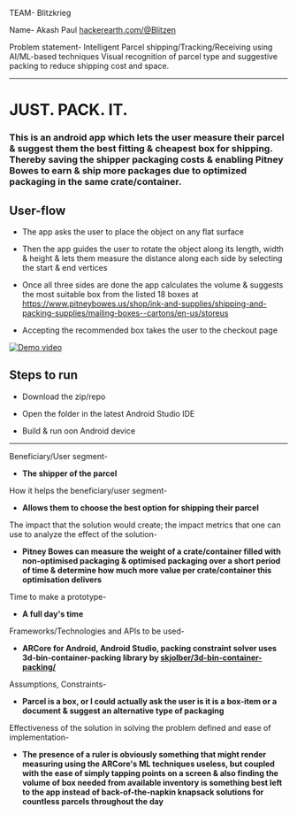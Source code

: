 
TEAM- Blitzkrieg

Name- Akash Paul [hackerearth.com/@Blitzen](https://www.hackerearth.com/@Blitzen)

Problem statement-  Intelligent Parcel shipping/Tracking/Receiving using AI/ML-based techniques Visual recognition of parcel type and suggestive packing to reduce shipping cost and space.

___

# JUST. PACK. IT.

### This is an android app which lets the user measure their parcel & suggest them the best fitting & cheapest box for shipping. Thereby saving the shipper packaging costs & enabling Pitney Bowes to earn & ship more packages due to optimized packaging in the same crate/container.

## User-flow

* The app asks the user to place the object on any flat surface

* Then the app guides the user to rotate the object along its length, width & height & lets them measure the distance along each side by selecting the start & end vertices

* Once all three sides are done the app calculates the volume & suggests the most suitable box from the listed 18 boxes at https://www.pitneybowes.us/shop/ink-and-supplies/shipping-and-packing-supplies/mailing-boxes--cartons/en-us/storeus 

* Accepting the recommended box takes the user to the checkout page


[![Demo video](https://img.youtube.com/vi/W8U1uAzXOFc/0.jpg)](https://www.youtube.com/watch?v=W8U1uAzXOFc)



## Steps to run

* Download the zip/repo

* Open the folder in the latest Android Studio IDE

* Build & run oon Android device

---

Beneficiary/User segment-

* **The shipper of the parcel**

How it helps the beneficiary/user segment- 

* **Allows them to choose the best option for shipping their parcel**

The impact that the solution would create; the impact metrics that one can use to analyze the effect of the solution-

* **Pitney Bowes can measure the weight of a crate/container filled with non-optimised packaging & optimised packaging over a short period of time & determine how much more value per crate/container this optimisation delivers**

Time to make a prototype-

* **A full day's time**

Frameworks/Technologies and APIs to be used-

* **ARCore for Android, Android Studio, packing constraint solver uses 3d-bin-container-packing library by [skjolber/3d-bin-container-packing/](https://github.com/skjolber/3d-bin-container-packing/)**

Assumptions, Constraints-

* **Parcel is a box, or I could actually ask the user is it is a box-item or a document & suggest an alternative type of packaging**

Effectiveness of the solution in solving the problem defined and ease of implementation-

* **The presence of a ruler is obviously something that might render measuring using the ARCore's ML techniques useless, but coupled with the ease of simply tapping points on a screen & also finding the volume of box needed from available inventory is something best left to the app instead of back-of-the-napkin knapsack solutions for countless parcels throughout the day**

